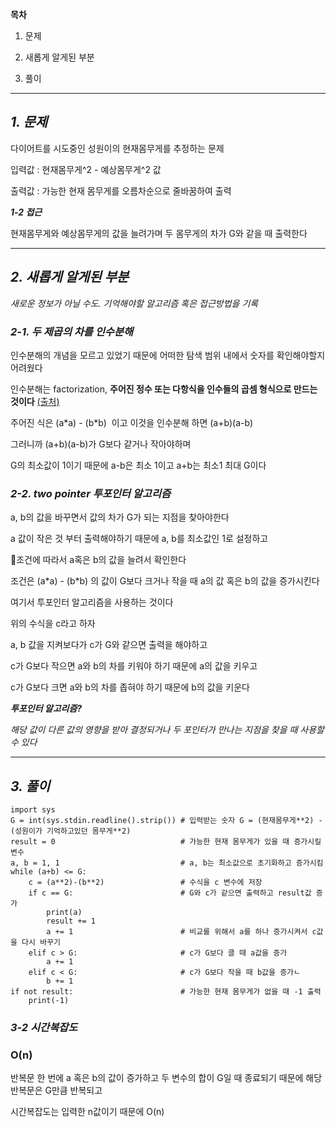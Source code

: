**목차**

1. 문제

2. 새롭게 알게된 부분

3. 풀이

---

## _**1\. 문제**_

다이어트를 시도중인 성원이의 현재몸무게를 추정하는 문제

입력값 : 현재몸무게^2 - 예상몸무게^2 값

출력값 : 가능한 현재 몸무게를 오름차순으로 줄바꿈하여 출력

_**1-2 접근**_

현재몸무게와 예상몸무게의 값을 늘려가며 두 몸무게의 차가 G와 같을 때 출력한다

---

## _**2\. 새롭게 알게된 부분**_

_새로운 정보가 아닐 수도. 기억해야할 알고리즘 혹은 접근방법을 기록_

### **_2-1. 두 제곱의 차를 인수분해_**

인수분해의 개념을 모르고 있었기 때문에 어떠한 탐색 범위 내에서 숫자를 확인해야할지 어려웠다

인수분해는 factorization, **주어진 정수 또는 다항식을 인수들의 곱셈 형식으로 만드는 것이다** [(출처)](https://ko.wikipedia.org/wiki/%EC%9D%B8%EC%88%98%EB%B6%84%ED%95%B4 "출처")

주어진 식은 (a\*a) - (b\*b)  이고 이것을 인수분해 하면 (a+b)(a-b)

그러니까 (a+b)(a-b)가 G보다 같거나 작아야하며

G의 최소값이 1이기 때문에 a-b은 최소 1이고 a+b는 최소1 최대 G이다

### **_2-2. two pointer 투포인터 알고리즘_**

a, b의 값을 바꾸면서 값의 차가 G가 되는 지점을 찾아야한다

a 값이 작은 것 부터 출력해야하기 때문에 a, b를 최소값인 1로 설정하고

조건에 따라서 a혹은 b의 값을 늘려서 확인한다

조건은 (a\*a) - (b\*b) 의 값이 G보다 크거나 작을 때 a의 값 혹은 b의 값을 증가시킨다

여기서 투포인터 알고리즘을 사용하는 것이다 

위의 수식을 c라고 하자

a, b 값을 지켜보다가 c가 G와 같으면 출력을 해야하고

c가 G보다 작으면 a와 b의 차를 키워야 하기 때문에 a의 값을 키우고

c가 G보다 크면 a와 b의 차를 좁혀야 하기 때문에 b의 값을 키운다


**_투포인터 알고리즘?_**

_해당 값이 다른 값의 영향을 받아 결정되거나 두 포인터가 만나는 지점을 찾을 때 사용할 수 있다_


---

## _**3\. 풀이**_

```
import sys
G = int(sys.stdin.readline().strip()) # 입력받는 숫자 G = (현재몸무게**2) - (성원이가 기억하고있던 몸무게**2)
result = 0                            # 가능한 현재 몸무게가 있을 때 증가시킬 변수
a, b = 1, 1                           # a, b는 최소값으로 초기화하고 증가시킴
while (a+b) <= G:
    c = (a**2)-(b**2)                 # 수식을 c 변수에 저장
    if c == G:                        # G와 c가 같으면 출력하고 result값 증가
        print(a)
        result += 1
        a += 1                        # 비교를 위해서 a를 하나 증가시켜서 c값을 다시 바꾸기
    elif c > G:                       # c가 G보다 클 때 a값을 증가
        a += 1
    elif c < G:                       # c가 G보다 작을 때 b값을 증가ㄴ
        b += 1
if not result:                        # 가능한 현재 몸무게가 없을 때 -1 출력
    print(-1)
```

### _**3-2 시간복잡도**_

### **O(n)**

반복문 한 번에 a 혹은 b의 값이 증가하고 두 변수의 합이 G일 때 종료되기 때문에 해당 반복문은 G만큼 반복되고

시간복잡도는 입력한 n값이기 때문에 O(n)